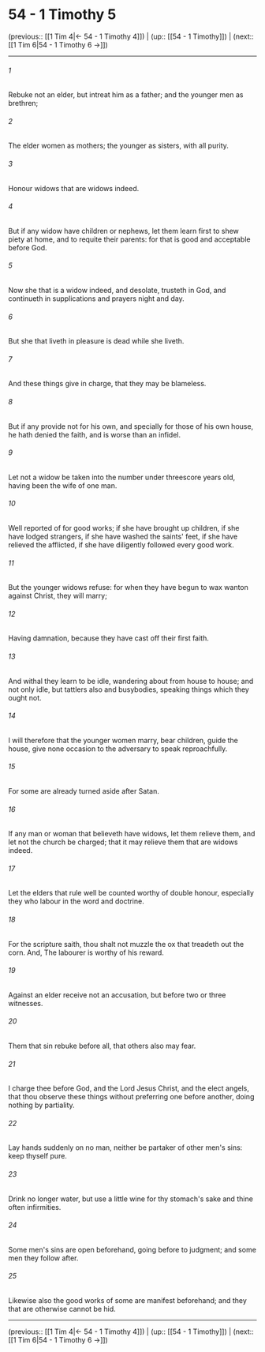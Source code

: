# 54 - 1 Timothy 5

(previous:: [[1 Tim 4|← 54 - 1 Timothy 4]]) | (up:: [[54 - 1 Timothy]]) | (next:: [[1 Tim 6|54 - 1 Timothy 6 →]])

***


###### 1 
Rebuke not an elder, but intreat him as a father; and the younger men as brethren; 

###### 2 
The elder women as mothers; the younger as sisters, with all purity. 

###### 3 
Honour widows that are widows indeed. 

###### 4 
But if any widow have children or nephews, let them learn first to shew piety at home, and to requite their parents: for that is good and acceptable before God. 

###### 5 
Now she that is a widow indeed, and desolate, trusteth in God, and continueth in supplications and prayers night and day. 

###### 6 
But she that liveth in pleasure is dead while she liveth. 

###### 7 
And these things give in charge, that they may be blameless. 

###### 8 
But if any provide not for his own, and specially for those of his own house, he hath denied the faith, and is worse than an infidel. 

###### 9 
Let not a widow be taken into the number under threescore years old, having been the wife of one man. 

###### 10 
Well reported of for good works; if she have brought up children, if she have lodged strangers, if she have washed the saints' feet, if she have relieved the afflicted, if she have diligently followed every good work. 

###### 11 
But the younger widows refuse: for when they have begun to wax wanton against Christ, they will marry; 

###### 12 
Having damnation, because they have cast off their first faith. 

###### 13 
And withal they learn to be idle, wandering about from house to house; and not only idle, but tattlers also and busybodies, speaking things which they ought not. 

###### 14 
I will therefore that the younger women marry, bear children, guide the house, give none occasion to the adversary to speak reproachfully. 

###### 15 
For some are already turned aside after Satan. 

###### 16 
If any man or woman that believeth have widows, let them relieve them, and let not the church be charged; that it may relieve them that are widows indeed. 

###### 17 
Let the elders that rule well be counted worthy of double honour, especially they who labour in the word and doctrine. 

###### 18 
For the scripture saith, thou shalt not muzzle the ox that treadeth out the corn. And, The labourer is worthy of his reward. 

###### 19 
Against an elder receive not an accusation, but before two or three witnesses. 

###### 20 
Them that sin rebuke before all, that others also may fear. 

###### 21 
I charge thee before God, and the Lord Jesus Christ, and the elect angels, that thou observe these things without preferring one before another, doing nothing by partiality. 

###### 22 
Lay hands suddenly on no man, neither be partaker of other men's sins: keep thyself pure. 

###### 23 
Drink no longer water, but use a little wine for thy stomach's sake and thine often infirmities. 

###### 24 
Some men's sins are open beforehand, going before to judgment; and some men they follow after. 

###### 25 
Likewise also the good works of some are manifest beforehand; and they that are otherwise cannot be hid.

***

(previous:: [[1 Tim 4|← 54 - 1 Timothy 4]]) | (up:: [[54 - 1 Timothy]]) | (next:: [[1 Tim 6|54 - 1 Timothy 6 →]])
